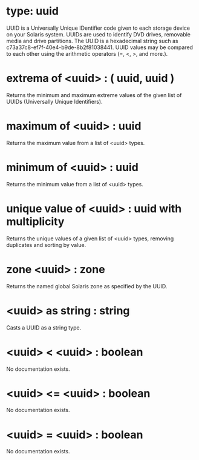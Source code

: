 # type: uuid

UUID is a Universally Unique IDentifier code given to each storage device on your Solaris system. UUIDs are used to identify DVD drives, removable media and drive partitions. The UUID is a  hexadecimal string such as c73a37c8-ef7f-40e4-b9de-8b2f81038441. UUID values may be compared to each other using the arithmetic operators (=, &lt;, &gt;, and more.).

# extrema of &lt;uuid&gt; : ( uuid, uuid )

Returns the minimum and maximum extreme values of the given list of UUIDs (Universally Unique Identifiers).

# maximum of &lt;uuid&gt; : uuid

Returns the maximum value from a list of &lt;uuid&gt; types.

# minimum of &lt;uuid&gt; : uuid

Returns the minimum value from a list of &lt;uuid&gt; types.

# unique value of &lt;uuid&gt; : uuid with multiplicity

Returns the unique values of a given list of &lt;uuid&gt; types, removing duplicates and sorting by value.

# zone &lt;uuid&gt; : zone

Returns the named global Solaris zone as specified by the UUID.

# &lt;uuid&gt; as string : string

Casts a UUID as a string type.

# &lt;uuid&gt; &lt; &lt;uuid&gt; : boolean

No documentation exists.

# &lt;uuid&gt; &lt;= &lt;uuid&gt; : boolean

No documentation exists.

# &lt;uuid&gt; = &lt;uuid&gt; : boolean

No documentation exists.
